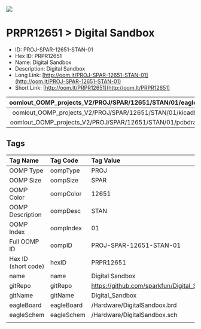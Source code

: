 


  
![][im]
# PRPR12651 > Digital Sandbox

- ID: PROJ-SPAR-12651-STAN-01
- Hex ID: PRPR12651
- Name: Digital Sandbox
- Description: Digital Sandbox
- Long Link: [http://oom.lt/PROJ-SPAR-12651-STAN-01](http://oom.lt/PROJ-SPAR-12651-STAN-01)
- Short Link: [http://oom.lt/PRPR12651](http://oom.lt/PRPR12651)
  

|oomlout_OOMP_projects_V2/PROJ/SPAR/12651/STAN/01/eagleImage.png|oomlout_OOMP_projects_V2/PROJ/SPAR/12651/STAN/01/eagleSchemImage.png|oomlout_OOMP_projects_V2/PROJ/SPAR/12651/STAN/01/kicadPcb3dFront.png|oomlout_OOMP_projects_V2/PROJ/SPAR/12651/STAN/01/kicadPcb3dBack.png|
| :---: | :---: | :---: | :---: |
|oomlout_OOMP_projects_V2/PROJ/SPAR/12651/STAN/01/kicadPcb3d.png|oomlout_OOMP_projects_V2/PROJ/SPAR/12651/STAN/01/bomBack.png|oomlout_OOMP_projects_V2/PROJ/SPAR/12651/STAN/01/bomFront.png|oomlout_OOMP_projects_V2/PROJ/SPAR/12651/STAN/01/pcbdraw.svg|
|oomlout_OOMP_projects_V2/PROJ/SPAR/12651/STAN/01/pcbdrawBack.svg||||

## Tags
  

|Tag Name|Tag Code|Tag Value|
| :--- | :--- | :--- |
|OOMP Type|oompType|PROJ|
|OOMP Size|oompSize|SPAR|
|OOMP Color|oompColor|12651|
|OOMP Description|oompDesc|STAN|
|OOMP Index|oompIndex|01|
|Full OOMP ID|oompID|PROJ-SPAR-12651-STAN-01|
|Hex ID (short code)|hexID|PRPR12651|
|name|name|Digital Sandbox|
|gitRepo|gitRepo|https://github.com/sparkfun/Digital_Sandbox|
|gitName|gitName|Digital_Sandbox|
|eagleBoard|eagleBoard|/Hardware/DigitalSandbox.brd|
|eagleSchem|eagleSchem|/Hardware/DigitalSandbox.sch|
||||



[im]: PROJ/SPAR/12651/STAN/01/kicadPcb3d_450.png

